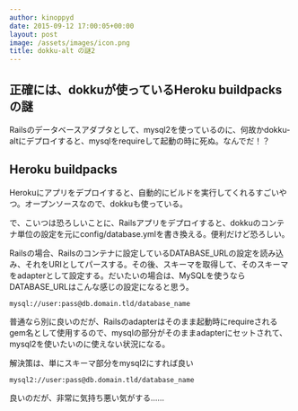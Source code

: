 ```yaml
---
author: kinoppyd
date: 2015-09-12 17:00:05+00:00
layout: post
image: /assets/images/icon.png
title: dokku-alt の謎2
---
```


## 正確には、dokkuが使っているHeroku buildpacksの謎


Railsのデータベースアダプタとして、mysql2を使っているのに、何故かdokku-altにデプロイすると、mysqlをrequireして起動の時に死ぬ。なんでだ！？


## Heroku buildpacks


Herokuにアプリをデプロイすると、自動的にビルドを実行してくれるすごいやつ。オープンソースなので、dokkuも使っている。

で、こいつは恐ろしいことに、Railsアプリをデプロイすると、dokkuのコンテナ単位の設定を元にconfig/database.ymlを書き換える。便利だけど恐ろしい。

Railsの場合、Railsのコンテナに設定しているDATABASE_URLの設定を読み込み、それをURIとしてパースする。その後、スキーマを取得して、そのスキーマをadapterとして設定する。だいたいの場合は、MySQLを使うならDATABASE_URLはこんな感じの設定になると思う。

```
mysql://user:pass@db.domain.tld/database_name
```

普通なら別に良いのだが、Railsのadapterはそのまま起動時にrequireされるgem名として使用するので、mysqlの部分がそのままadapterにセットされて、mysql2を使いたいのに使えない状況になる。

解決策は、単にスキーマ部分をmysql2にすれば良い

```
mysql2://user:pass@db.domain.tld/database_name
```

良いのだが、非常に気持ち悪い気がする……
